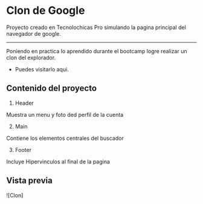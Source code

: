 # Clon de Google

Proyecto creado en Tecnolochicas Pro simulando la pagina principal del navegador de google.

******
Poniendo en practica lo aprendido durante el bootcamp logre realizar un clon del explorador.

* Puedes visitarlo aqui.

## Contenido del proyecto

1. Header

Muestra un menu y foto ded perfil de la cuenta

2. Main

Contiene los elementos centrales del buscador

3. Footer

Incluye Hipervinculos al final de la pagina 

## Vista previa 

![Clon]